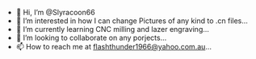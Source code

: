 - 👋 Hi, I’m @Slyracoon66
- 👀 I’m interested in how I can change Pictures of any kind to .cn files...
- 🌱 I’m currently learning CNC milling and lazer engraving...
- 💞️ I’m looking to collaborate on any porjects...
- 📫 How to reach me at flashthunder1966@yahoo.com.au...

<!---
Slyracoon66/Slyracoon66 is a ✨ special ✨ repository because its `README.md` (this file) appears on your GitHub profile.
You can click the Preview link to take a look at your changes.
--->

